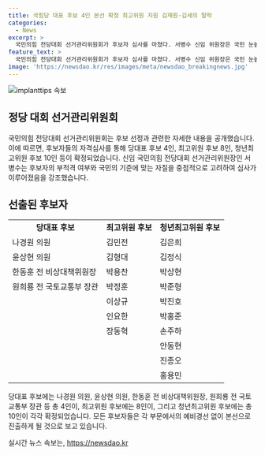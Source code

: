 ```yaml
---
title: 국힘당 대표 후보 4인 본선 확정 최고위원 지원 김재원·김세의 탈락
categories:
  - News
excerpt: >
  국민의힘 전당대회 선거관리위원회가 후보자 심사를 마쳤다. 서병수 신임 위원장은 국민 눈높이에 맞는 자질을 갖췄는지를 중심으로 심사했다고 전했다. 당대표 후보 4인과 최고위원 후보 8인, 청년최고위원 후보 10인이 확정됐는데, 예비경선 없이 본선을 치른다. 탈락자도 발생했는데, 청년최고위원 후보들은 예비경선을 거친 후 본선에 진출한다.
feature_text: >
  국민의힘 전당대회 선거관리위원회가 후보자 심사를 마쳤다. 서병수 신임 위원장은 국민 눈높이에 맞는 자질을 갖췄는지를 중심으로 심사했다고 전했다. 당대표 후보 4인과 최고위원 후보 8인, 청년최고위원 후보 10인이 확정됐는데, 예비경선 없이 본선을 치른다. 탈락자도 발생했는데, 청년최고위원 후보들은 예비경선을 거친 후 본선에 진출한다.
image: 'https://newsdao.kr/res/images/meta/newsdao_breakingnews.jpg'
---
```


<p><img src="https://newsdao.kr/res/images/meta/newsdao_breakingnews.jpg" alt="implanttips 속보" /></p>

<h2 data-ke-size="size26">정당 대회 선거관리위원회</h2>

<p data-ke-size="size16">국민의힘 전당대회 선거관리위원회는 후보 선정과 관련한 자세한 내용을 공개했습니다. 이에 따르면, 후보자들의 자격심사를 통해 당대표 후보 4인, 최고위원 후보 8인, 청년최고위원 후보 10인 등이 확정되었습니다. 신임 국민의힘 전당대회 선거관리위원장인 서병수는 후보자의 부적격 여부와 국민의 기준에 맞는 자질을 중점적으로 고려하여 심사가 이루어졌음을 강조했습니다.</p>

<h2 data-ke-size="size26">선출된 후보자</h2>

<table>
  <tr>
    <td style="text-align: center; height: 17px;"><b>당대표 후보</b></td>
    <td style="text-align: center; height: 17px;"><b>최고위원 후보</b></td>
    <td style="text-align: center; height: 17px;"><b>청년최고위원 후보</b></td>
  </tr>
  <tr>
    <td>나경원 의원</td>
    <td>김민전</td>
    <td>김은희</td>
  </tr>
  <tr>
    <td>윤상현 의원</td>
    <td>김형대</td>
    <td>김정식</td>
  </tr>
  <tr>
    <td>한동훈 전 비상대책위원장</td>
    <td>박용찬</td>
    <td>박상현</td>
  </tr>
  <tr>
    <td>원희룡 전 국토교통부 장관</td>
    <td>박정훈</td>
    <td>박준형</td>
  </tr>
  <tr>
    <td>&nbsp;</td>
    <td>이상규</td>
    <td>박진호</td>
  </tr>
  <tr>
    <td>&nbsp;</td>
    <td>인요한</td>
    <td>박홍준</td>
  </tr>
  <tr>
    <td>&nbsp;</td>
    <td>장동혁</td>
    <td>손주하</td>
  </tr>
  <tr>
    <td>&nbsp;</td>
    <td>&nbsp;</td>
    <td>안동현</td>
  </tr>
  <tr>
    <td>&nbsp;</td>
    <td>&nbsp;</td>
    <td>진종오</td>
  </tr>
  <tr>
    <td>&nbsp;</td>
    <td>&nbsp;</td>
    <td>홍용민</td>
  </tr>
</table>

<p data-ke-size="size16">당대표 후보에는 나경원 의원, 윤상현 의원, 한동훈 전 비상대책위원장, 원희룡 전 국토교통부 장관 등 총 4인이, 최고위원 후보에는 8인이, 그리고 청년최고위원 후보에는 총 10인이 각각 확정되었습니다. 모든 후보자들은 각 부문에서의 예비경선 없이 본선으로 진출하게 될 것으로 보고 있습니다.</p>
실시간 뉴스 속보는, <a href="https://newsdao.kr" rel="dofollow">https://newsdao.kr</a>


